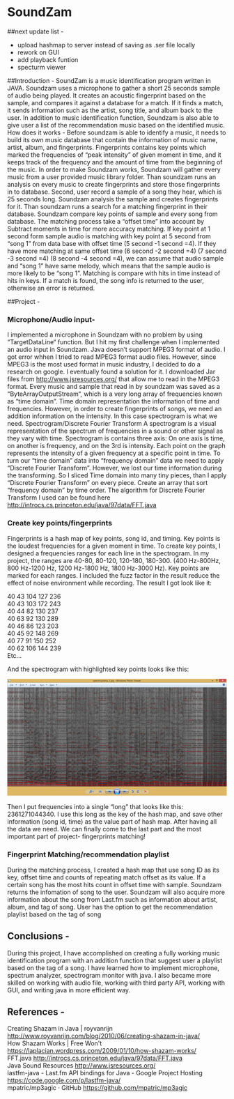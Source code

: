 # SoundZam
##next update list - 
* upload hashmap to server instead of saving as .ser file locally
* rework on GUI
* add playback funtion
* specturm viewer

##Introduction - 
SoundZam is a music identification program written in JAVA. Soundzam uses a microphone to gather a short 25 seconds sample of audio being played. It creates an acoustic fingerprint based on the sample, and compares it against a database for a match. If it finds a match, it sends information such as the artist, song title, and album back to the user. In addition to music identification function, Soundzam is also able to give user a list of the recommendation music based on the identified music.
How does it works - 
Before soundzam is able to identify a music, it needs to build its own music database that contain the information of music name, artist, album, and fingerprints. Fingerprints contains key points which marked the frequencies of “peak intensity” of given moment in time, and it keeps track of the frequency and the amount of time from the beginning of the music. In order to make Soundzam works, Soundzam will gather every music from a user provided music library folder. Than soundzam runs an analysis on every music to create fingerprints and store those fingerprints in to database. Second, user record a sample of a song they hear, which is 25 seconds long. Soundzam analysis the sample and creates fingerprints for it. Than soundzam runs a search for a matching fingerprint in their database. Soundzam compare key points of sample and every song from database. The matching process take a “offset time” into account by Subtract moments in time for more accuracy matching. If key point at 1 second form sample audio is matching with key point at 5 second from “song 1” from data base with offset time (5 second -1 second =4). If they have more matching at same offset time (6 second -2 second =4)  (7 second -3 second =4)  (8 second -4 second =4), we can assume that audio sample and “song 1”  have same melody, which means that the sample audio is more likely to be “song 1”. Matching is compare with hits in time instead of hits in keys. If a match is found, the song info is returned to the user, otherwise an error is returned. 

##Project -
### Microphone/Audio input-
I implemented a microphone in Soundzam with no problem by using “TargetDataLine“ function. But I hit my first challenge when I implemented an audio input in Soundzam. Java doesn’t support MPEG3 format of audio. I got error whhen I tried to read MPEG3 format audio files. However, since MPEG3 is the most used format in music industry, I decided to do a research on google. I eventually found a solution for it. I downloaded Jar files from http://www.jsresources.org/ that allow me to read in the MPEG3 format. Every music and sample that read in by soundzam was saved as a “ByteArrayOutputStream“, which is a very long array of frequencies known as “time domain”. Time domain representation the information of time and frequencies. However, in order to create fingerprints of songs, we need an addition information on the intensity.  In this case spectrogram is what we need. 
Spectrogram/Discrete Fourier Transform
A spectrogram is a visual representation of the spectrum of frequencies in a sound or other signal as they vary with time. Spectrogram is contains three axis: On one axis is time, on another is frequency, and on the 3rd is intensity.  Each point on the graph represents the intensity of a given frequency at a specific point in time. To turn our “time domain” data into “frequency domain” data we need to apply “Discrete Fourier Transform”. However, we lost our time information during the transforming. So I sliced Time domain into many tiny pieces, than I apply “Discrete Fourier Transform” on every piece. Create an array that sort “frequency domain” by time order. The algorithm for Discrete Fourier Transform I used can be found here http://introcs.cs.princeton.edu/java/97data/FFT.java 
### Create key points/fingerprints
Fingerprints is a hash map of key points, song id, and timing. Key points is the loudest frequencies for a given moment in time.  To create key points, I designed a frequencies ranges for each line in the spectrogram. In my project, the ranges are 40-80, 80-120, 120-180, 180-300. (400 Hz-800Hz, 800 Hz-1200 Hz, 1200 Hz-1800 Hz, 1800 Hz-3000 Hz). Key points are marked for each ranges.  I included the fuzz factor in the result reduce the effect of noise environment while recording. The result I got look like it:
	
40  43  104  127  236 <br/>
40  43  103  172  243 <br/>
40  44  82  130  237 <br/>
40  63  92  130  289 <br/>
40  46  86  123  203 <br/>
40  45  92  148  269 <br/>
40  77  91  150  252 <br/>
40  62  106  144  239 <br/>
Etc… <br/>

And the spectrogram with highlighted key points looks like this:   <br/>

![Image of Yaktocat](https://raw.githubusercontent.com/wenjluo26/SoundZam/master/Untitled.png)

Then I put frequencies into a single “long” that looks like this: 2361271044340. I use this long as the key of the hash map, and save other information (song id, time) as the value part of hash map. After having all the data we need. We can finally come to the last part and the most important part of project- fingerprints matching!

### Fingerprint Matching/recommendation playlist
During the matching process, I created a hash map that use song ID as its key, offset time and counts of repeating match offset as its value. If a certain song has the most hits count in offset time with sample.  Soundzam returns the infomation of song to the user. Soundzam will also acquire more information about the song from Last.fm such as information about artist, album, and tag of song. User has the option to get the recommendation playlist based on the tag of song 


## Conclusions - 
During this project, I have accomplished on creating a fully working music identification program with an addition function that suggest user a playlist based on the tag of a song. I have learned how to implement microphone, spectrum analyzer, spectrogram monitor with java.  I also became more skilled on working with audio file, working with third party API, working with GUI, and writing java in more efficient way. 


## References -
Creating Shazam in Java | royvanrijn http://www.royvanrijn.com/blog/2010/06/creating-shazam-in-java/  <br/>
How Shazam Works | Free Won't https://laplacian.wordpress.com/2009/01/10/how-shazam-works/ <br/>
FFT.java http://introcs.cs.princeton.edu/java/97data/FFT.java <br/>
Java Sound Resources http://www.jsresources.org/ <br/>
lastfm-java - Last.fm API bindings for Java - Google Project Hosting https://code.google.com/p/lastfm-java/ <br/>
mpatric/mp3agic · GitHub https://github.com/mpatric/mp3agic <br/>
